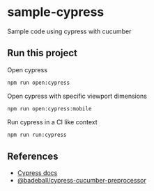 # sample-cypress
Sample code using cypress with cucumber

## Run this project
Open cypress
```sh
npm run open:cypress
```

Open cypress with specific viewport dimensions
```sh
npm run open:cypress:mobile
```

Run cypress in a CI like context
```sh
npm run run:cypress
```

## References
- [Cypress docs](https://docs.cypress.io/guides/overview/why-cypress)
- [@badeball/cypress-cucumber-preprocessor](https://github.com/badeball/cypress-cucumber-preprocessor)
